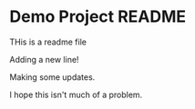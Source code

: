 # Demo Project README

THis is a readme file

Adding a new line!

Making some updates.

I hope this isn't much of a problem.
